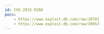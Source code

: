 ```yaml
---
id: CVE-2015-9266
pocs:
    - https://www.exploit-db.com/raw/39701
    - https://www.exploit-db.com/raw/39853
---
```

